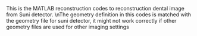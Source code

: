 This is the MATLAB reconstruction codes to reconstruction dental image from Suni detector. \nThe geometry definition in this codes is matched with the geometry file for suni detector, it might not work correctly if other geometry files are used for other imaging settings
